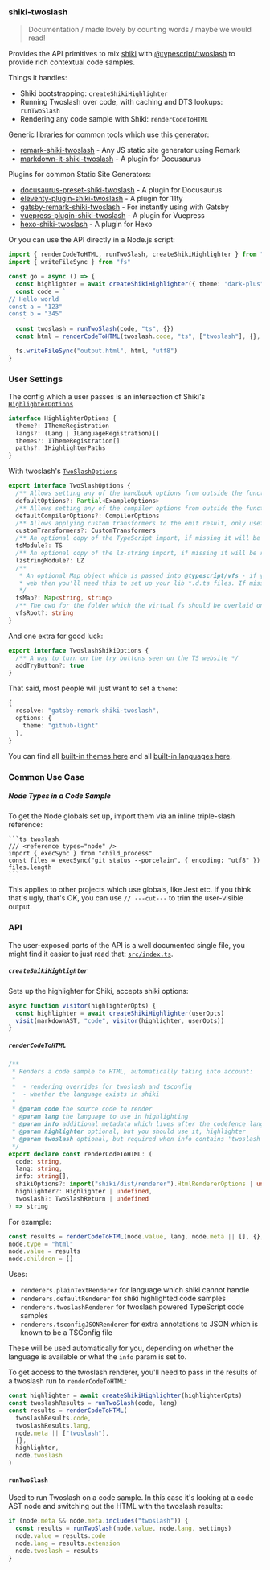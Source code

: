 ### shiki-twoslash

> Documentation / made lovely by counting words / maybe we would read!

Provides the API primitives to mix [shiki](https://shiki.matsu.io) with [@typescript/twoslash](https://github.com/microsoft/TypeScript-Website/tree/v2/packages/ts-twoslasher) to provide rich contextual code samples.

Things it handles:

- Shiki bootstrapping: `createShikiHighlighter`
- Running Twoslash over code, with caching and DTS lookups: `runTwoSlash`
- Rendering any code sample with Shiki: `renderCodeToHTML`

Generic libraries for common tools which use this generator:

- [remark-shiki-twoslash](https://www.npmjs.com/package/remark-shiki-twoslash) - Any JS static site generator using Remark
- [markdown-it-shiki-twoslash](https://www.npmjs.com/package/markdown-it-shiki-twoslash) - A plugin for Docusaurus

Plugins for common Static Site Generators:

- [docusaurus-preset-shiki-twoslash](https://www.npmjs.com/package/docusaurus-preset-shiki-twoslash) - A plugin for Docusaurus
- [eleventy-plugin-shiki-twoslash](https://www.npmjs.com/package/eleventy-plugin-shiki-twoslash) - A plugin for 11ty
- [gatsby-remark-shiki-twoslash](https://www.npmjs.com/package/gatsby-remark-shiki-twoslash) - For instantly using with Gatsby
- [vuepress-plugin-shiki-twoslash](https://www.npmjs.com/package/vuepress-plugin-shiki-twoslash) - A plugin for Vuepress
- [hexo-shiki-twoslash](https://www.npmjs.com/package/hexo-shiki-twoslash) - A plugin for Hexo

Or you can use the API directly in a Node.js script:

```ts
import { renderCodeToHTML, runTwoSlash, createShikiHighlighter } from "shiki-twoslash"
import { writeFileSync } from "fs"

const go = async () => {
  const highlighter = await createShikiHighlighter({ theme: "dark-plus" })
  const code = `
// Hello world
const a = "123"
const b = "345"
    `
  const twoslash = runTwoSlash(code, "ts", {})
  const html = renderCodeToHTML(twoslash.code, "ts", ["twoslash"], {}, highlighter, twoslash)

  fs.writeFileSync("output.html", html, "utf8")
}
```

### User Settings

The config which a user passes is an intersection of Shiki's [`HighlighterOptions`](https://unpkg.com/shiki/dist/index.d.ts)

```ts
interface HighlighterOptions {
  theme?: IThemeRegistration
  langs?: (Lang | ILanguageRegistration)[]
  themes?: IThemeRegistration[]
  paths?: IHighlighterPaths
}
```

With twoslash's [`TwoSlashOptions`](https://unpkg.com/@typescript/twoslash/dist/index.d.ts)

```ts
export interface TwoSlashOptions {
  /** Allows setting any of the handbook options from outside the function, useful if you don't want LSP identifiers */
  defaultOptions?: Partial<ExampleOptions>
  /** Allows setting any of the compiler options from outside the function */
  defaultCompilerOptions?: CompilerOptions
  /** Allows applying custom transformers to the emit result, only useful with the showEmit output */
  customTransformers?: CustomTransformers
  /** An optional copy of the TypeScript import, if missing it will be require'd. */
  tsModule?: TS
  /** An optional copy of the lz-string import, if missing it will be require'd. */
  lzstringModule?: LZ
  /**
   * An optional Map object which is passed into @typescript/vfs - if you are using twoslash on the
   * web then you'll need this to set up your lib *.d.ts files. If missing, it will use your fs.
   */
  fsMap?: Map<string, string>
  /** The cwd for the folder which the virtual fs should be overlaid on top of when using local fs, opts to process.cwd() if not present */
  vfsRoot?: string
}
```

And one extra for good luck:

```ts
export interface TwoslashShikiOptions {
  /** A way to turn on the try buttons seen on the TS website */
  addTryButton?: true
}
```

That said, most people will just want to set a `theme`:

```ts
{
  resolve: "gatsby-remark-shiki-twoslash",
  options: {
    theme: "github-light"
  },
}
```

You can find all [built-in themes here](https://github.com/shikijs/shiki/tree/master/packages/shiki/themes) and all [built-in languages here](https://github.com/shikijs/shiki/tree/master/packages/shiki/languages).

### Common Use Case

##### Node Types in a Code Sample

To get the Node globals set up, import them via an inline triple-slash reference:

````
```ts twoslash
/// <reference types="node" />
import { execSync } from "child_process"
const files = execSync("git status --porcelain", { encoding: "utf8" })
files.length
```
````

This applies to other projects which use globals, like Jest etc. If you think that's ugly, that's OK, you can use `// ---cut---` to trim the user-visible output.

### API

The user-exposed parts of the API is a well documented single file, you might find it easier to just read that: [`src/index.ts`](https://github.com/shikijs/twoslash/blob/main/packages/shiki-twoslash/src/index.ts).

##### `createShikiHighlighter`

Sets up the highlighter for Shiki, accepts shiki options:

```ts
async function visitor(highlighterOpts) {
  const highlighter = await createShikiHighlighter(userOpts)
  visit(markdownAST, "code", visitor(highlighter, userOpts))
}
```

##### `renderCodeToHTML`

```ts
/**
 * Renders a code sample to HTML, automatically taking into account:
 *
 *  - rendering overrides for twoslash and tsconfig
 *  - whether the language exists in shiki
 *
 * @param code the source code to render
 * @param lang the language to use in highlighting
 * @param info additional metadata which lives after the codefence lang (e.g. ["twoslash"])
 * @param highlighter optional, but you should use it, highlighter
 * @param twoslash optional, but required when info contains 'twoslash' as a string
 */
export declare const renderCodeToHTML: (
  code: string,
  lang: string,
  info: string[],
  shikiOptions?: import("shiki/dist/renderer").HtmlRendererOptions | undefined,
  highlighter?: Highlighter | undefined,
  twoslash?: TwoSlashReturn | undefined
) => string
```

For example:

```ts
const results = renderCodeToHTML(node.value, lang, node.meta || [], {}, highlighter, node.twoslash)
node.type = "html"
node.value = results
node.children = []
```

Uses:

- `renderers.plainTextRenderer` for language which shiki cannot handle
- `renderers.defaultRenderer` for shiki highlighted code samples
- `renderers.twoslashRenderer` for twoslash powered TypeScript code samples
- `renderers.tsconfigJSONRenderer` for extra annotations to JSON which is known to be a TSConfig file

These will be used automatically for you, depending on whether the language is available or what the `info` param is set to.

To get access to the twoslash renderer, you'll need to pass in the results of a twoslash run to `renderCodeToHTML`:

```ts
const highlighter = await createShikiHighlighter(highlighterOpts)
const twoslashResults = runTwoSlash(code, lang)
const results = renderCodeToHTML(
  twoslashResults.code,
  twoslashResults.lang,
  node.meta || ["twoslash"],
  {},
  highlighter,
  node.twoslash
)
```

#### `runTwoSlash`

Used to run Twoslash on a code sample. In this case it's looking at a code AST node and switching out the HTML with the twoslash results:

```ts
if (node.meta && node.meta.includes("twoslash")) {
  const results = runTwoSlash(node.value, node.lang, settings)
  node.value = results.code
  node.lang = results.extension
  node.twoslash = results
}
```
